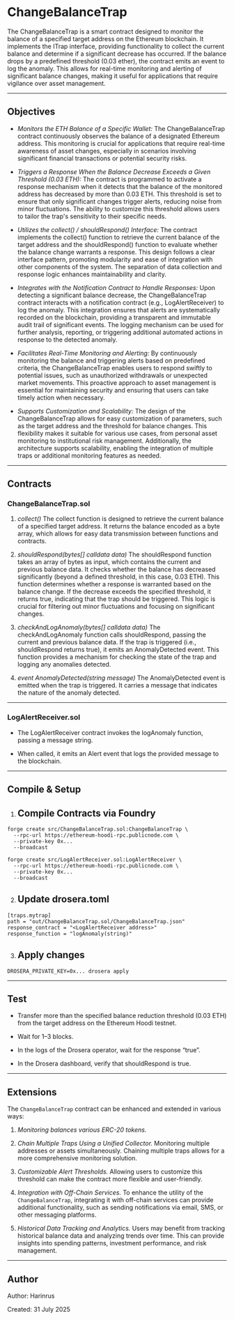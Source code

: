 # ChangeBalanceTrap

The ChangeBalanceTrap is a smart contract designed to monitor the balance of a specified target address on the Ethereum blockchain. It implements the ITrap interface, providing functionality to collect the current balance and determine if a significant decrease has occurred. If the balance drops by a predefined threshold (0.03 ether), the contract emits an event to log the anomaly. This allows for real-time monitoring and alerting of significant balance changes, making it useful for applications that require vigilance over asset management.

---

## Objectives

- _Monitors the ETH Balance of a Specific Wallet:_ 
The ChangeBalanceTrap contract continuously observes the balance of a designated Ethereum address. This monitoring is crucial for applications that require real-time awareness of asset changes, especially in scenarios involving significant financial transactions or potential security risks.

- _Triggers a Response When the Balance Decrease Exceeds a Given Threshold (0.03 ETH):_ 
The contract is programmed to activate a response mechanism when it detects that the balance of the monitored address has decreased by more than 0.03 ETH. This threshold is set to ensure that only significant changes trigger alerts, reducing noise from minor fluctuations. The ability to customize this threshold allows users to tailor the trap's sensitivity to their specific needs.

- _Utilizes the collect() / shouldRespond() Interface:_ 
The contract implements the collect() function to retrieve the current balance of the target address and the shouldRespond() function to evaluate whether the balance change warrants a response. This design follows a clear interface pattern, promoting modularity and ease of integration with other components of the system. The separation of data collection and response logic enhances maintainability and clarity.

- _Integrates with the Notification Contract to Handle Responses:_ 
Upon detecting a significant balance decrease, the ChangeBalanceTrap contract interacts with a notification contract (e.g., LogAlertReceiver) to log the anomaly. This integration ensures that alerts are systematically recorded on the blockchain, providing a transparent and immutable audit trail of significant events. The logging mechanism can be used for further analysis, reporting, or triggering additional automated actions in response to the detected anomaly.

- _Facilitates Real-Time Monitoring and Alerting:_ 
By continuously monitoring the balance and triggering alerts based on predefined criteria, the ChangeBalanceTrap enables users to respond swiftly to potential issues, such as unauthorized withdrawals or unexpected market movements. This proactive approach to asset management is essential for maintaining security and ensuring that users can take timely action when necessary.

- _Supports Customization and Scalability:_ 
The design of the ChangeBalanceTrap allows for easy customization of parameters, such as the target address and the threshold for balance changes. This flexibility makes it suitable for various use cases, from personal asset monitoring to institutional risk management. Additionally, the architecture supports scalability, enabling the integration of multiple traps or additional monitoring features as needed.

---

## Contracts

### ChangeBalanceTrap.sol

1. _collect()_
The collect function is designed to retrieve the current balance of a specified target address. It returns the balance encoded as a byte array, which allows for easy data transmission between functions and contracts.

2. _shouldRespond(bytes[] calldata data)_
The shouldRespond function takes an array of bytes as input, which contains the current and previous balance data. It checks whether the balance has decreased significantly (beyond a defined threshold, in this case, 0.03 ETH).
This function determines whether a response is warranted based on the balance change. If the decrease exceeds the specified threshold, it returns true, indicating that the trap should be triggered. This logic is crucial for filtering out minor fluctuations and focusing on significant changes.

3. _checkAndLogAnomaly(bytes[] calldata data)_
The checkAndLogAnomaly function calls shouldRespond, passing the current and previous balance data. If the trap is triggered (i.e., shouldRespond returns true), it emits an AnomalyDetected event.
This function provides a mechanism for checking the state of the trap and logging any anomalies detected.

4. _event AnomalyDetected(string message)_
The AnomalyDetected event is emitted when the trap is triggered. It carries a message that indicates the nature of the anomaly detected.
---

### LogAlertReceiver.sol

- The LogAlertReceiver contract invokes the logAnomaly function, passing a message string.

- When called, it emits an Alert event that logs the provided message to the blockchain.

---

## Compile & Setup

1. ## Compile Contracts via Foundry 
```
forge create src/ChangeBalanceTrap.sol:ChangeBalanceTrap \
  --rpc-url https://ethereum-hoodi-rpc.publicnode.com \
  --private-key 0x...
  --broadcast
```
```
forge create src/LogAlertReceiver.sol:LogAlertReceiver \
  --rpc-url https://ethereum-hoodi-rpc.publicnode.com \
  --private-key 0x...
  --broadcast
```

2. ## Update drosera.toml 
```
[traps.mytrap]
path = "out/ChangeBalanceTrap.sol/ChangeBalanceTrap.json"
response_contract = "<LogAlertReceiver address>"
response_function = "logAnomaly(string)"
```

3. ## Apply changes 
```
DROSERA_PRIVATE_KEY=0x... drosera apply
```

---

## Test

- Transfer more than the specified balance reduction threshold (0.03 ETH) from the target address on the Ethereum Hoodi testnet.

- Wait for 1–3 blocks.

- In the logs of the Drosera operator, wait for the response “true”.

- In the Drosera dashboard, verify that shouldRespond is true.

---

## Extensions

   The `ChangeBalanceTrap` contract can be enhanced and extended in various ways:

1. _Monitoring balances various ERC-20 tokens._

2. _Chain Multiple Traps Using a Unified Collector._
Monitoring multiple addresses or assets simultaneously. Chaining multiple traps allows for a more comprehensive monitoring solution.

3. _Customizable Alert Thresholds._
Allowing users to customize this threshold can make the contract more flexible and user-friendly.

4. _Integration with Off-Chain Services._
To enhance the utility of the `ChangeBalanceTrap`, integrating it with off-chain services can provide additional functionality, such as sending notifications via email, SMS, or other messaging platforms.

5. _Historical Data Tracking and Analytics._
Users may benefit from tracking historical balance data and analyzing trends over time. This can provide insights into spending patterns, investment performance, and risk management.

---

## Author

Author: Harinrus

Created: 31 July 2025



